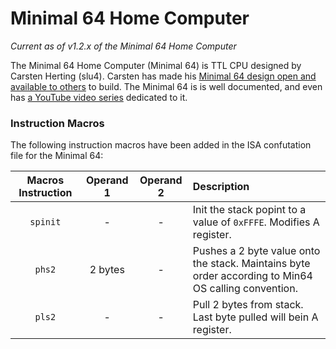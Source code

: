 # Minimal 64 Home Computer
*Current as of v1.2.x of the Minimal 64 Home Computer*

The Minimal 64 Home Computer (Minimal 64) is TTL CPU designed by Carsten Herting (slu4). Carsten has made his [Minimal 64 design open and available to others](https://github.com/slu4coder/The-Minimal-64-Home-Computer/) to build. The Minimal 64 is is well documented, and even has [a YouTube video series](https://www.youtube.com/watch?v=3zGTsi4AYLw&list=PLYlQj5cfIcBVrKpKJ-Sj68nkw6IRb9KOp) dedicated to it.


### Instruction Macros
The following instruction macros have been added in the ISA confutation file for the Minimal 64:

| Macros Instruction | Operand 1 | Operand 2 | Description |
|:-:|:-:|:-:|:--|
| `spinit` | - | - | Init the stack popint to a value of `0xFFFE`. Modifies A register. |
| `phs2` | 2 bytes | - | Pushes a 2 byte value onto the stack. Maintains byte order according to Min64 OS calling convention. |
| `pls2` | - | - | Pull 2 bytes from stack. Last byte pulled will bein A register. |
